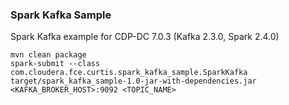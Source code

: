 ### Spark Kafka Sample

Spark Kafka example for CDP-DC 7.0.3 (Kafka 2.3.0, Spark 2.4.0)
```
mvn clean package
spark-submit --class com.cloudera.fce.curtis.spark_kafka_sample.SparkKafka target/spark_kafka_sample-1.0-jar-with-dependencies.jar <KAFKA_BROKER_HOST>:9092 <TOPIC_NAME> 
```
